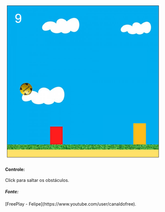 ![alt tag](https://github.com/jonatasferreira/jogoJavaScript/blob/master/imagens/tela.png)

<h4>Controle:</h4>
<p>Click para saltar os obstáculos.</p>

<h5>Fonte:</h5>
[FreePlay - Felipe](https://www.youtube.com/user/canaldofree).</br>
